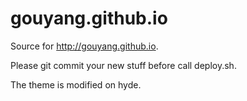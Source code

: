 # gouyang.github.io
Source for http://gouyang.github.io.

Please git commit your new stuff before call deploy.sh.

The theme is modified on hyde.
